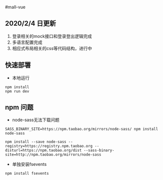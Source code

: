 #mall-vue

## 2020/2/4 日更新

1. 登录相关的mock接口和登录登出逻辑完成
2. 多语言配置完成
3. 相应式布局相关的css等代码结构，进行中



## 快速部署

* 本地运行
```
npm install
npm run dev
```

## npm 问题

* node-sass无法下载问题
```
SASS_BINARY_SITE=https://npm.taobao.org/mirrors/node-sass/ npm install node-sass
```
```
npm install --save node-sass --registry=https://registry.npm.taobao.org --disturl=https://npm.taobao.org/dist --sass-binary-site=http://npm.taobao.org/mirrors/node-sass
```

* 单独安装fsevents
```
npm install fsevents
```
